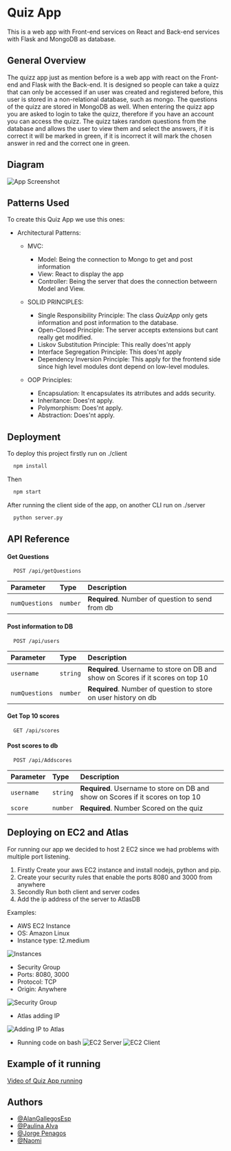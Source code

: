 
# Quiz App
This is a web app with Front-end services on React and Back-end services with Flask and MongoDB as database.
 
## General Overview

The quizz app just as mention before is a web app with react on the Front-end and Flask with the Back-end. It is designed so people can take a quizz that can only be accessed if an user was created and registered before, this user is stored in a non-relational database, such as mongo. The questions of the quizz are stored in MongoDB as well.
When entering the quizz app you are asked to login to take the quizz, therefore if you have an account you can access the quizz. The quizz takes random questions from the database and allows the user to view them and select the answers, if it is correct it will be marked in green, if it is incorrect it will mark the chosen answer in red and the correct one in green.
## Diagram

![App Screenshot](https://i.imgur.com/FQHemec.png)


## Patterns Used
To create this Quiz App we use this ones:

- Architectural Patterns:
    - MVC:
        - Model: Being the connection to Mongo to get and post information
        - View: React to display the app
        - Controller: Being the server that does the connection betweern Model and View.

    - SOLID PRINCIPLES:
        - Single Responsibility Principle: The class _QuizApp_ only gets information and post information to the database.
        - Open-Closed Principle: The server accepts extensions but cant really get modified.
        - Liskov Substitution Principle: This really does'nt apply
        - Interface Segregation Principle: This does'nt apply
        - Dependency Inversion Principle: This apply for the frontend side since high level modules dont depend on low-level modules.
    - OOP Principles:
        - Encapsulation: It encapsulates its atrributes and adds security. 
        - Inheritance: Does'nt apply.
        - Polymorphism: Does'nt apply.
        - Abstraction: Does'nt apply.
## Deployment

To deploy this project firstly run on ./client

```bash
  npm install  
```
Then 

```bash
  npm start 
```

After running the client side of the app, on another CLI run on ./server

```bash
  python server.py
```



## API Reference

#### Get Questions

```http
  POST /api/getQuestions
```

| Parameter | Type     | Description                |
| :-------- | :------- | :------------------------- |
| `numQuestions` | `number` | **Required**. Number of question to send from db  |

#### Post information to DB

```http
  POST /api/users
```

| Parameter | Type     | Description                       |
| :-------- | :------- | :-------------------------------- |
| `username` | `string` | **Required**. Username to store on DB and show on Scores if it scores on top 10 |
| `numQuestions` | `number` | **Required**. Number of question to store on user history on db|


#### Get Top 10 scores

```http
  GET /api/scores
```

#### Post scores to db

```http
  POST /api/Addscores
```

| Parameter | Type     | Description                       |
| :-------- | :------- | :-------------------------------- |
| `username` | `string` | **Required**. Username to store on DB and show on Scores if it scores on top 10 |
| `score` | `number` | **Required**. Number Scored on the quiz|

## Deploying on EC2 and Atlas 
For running our app we decided to host 2 EC2 since we had problems with multiple port listening.

1. Firstly Create your aws EC2 instance and install nodejs, python and pip.
2. Create your security rules that enable the ports 8080 and 3000 from anywhere
3. Secondly Run both client and server codes 
4. Add the ip address of the server to AtlasDB 

Examples:
- AWS EC2 Instance 
 - OS: Amazon Linux
 - Instance type: t2.medium

![Instances](https://i.imgur.com/96wqGJp.png)

- Security Group
 -  Ports: 8080, 3000
 -  Protocol: TCP
 -  Origin: Anywhere

![Security Group](https://i.imgur.com/19X6uu3.png)

- Atlas adding IP

![Adding IP to Atlas](https://i.imgur.com/MDgSBiV.png)

- Running code on bash 
![EC2 Server](https://i.imgur.com/2vOIsLb.png)
![EC2 Client](https://i.imgur.com/lrcRkNT.png)

## Example of it running
[Video of Quiz App running](https://youtu.be/etqSkHOuSJ0)

## Authors

- [@AlanGallegosEsp](https://github.com/AlanGallegosEsp)
- [@Paulina Alva](https://github.com/A01750624)
- [@Jorge Penagos](https://github.com/A01378450)
- [@Naomi](https://github.com/anciola)

